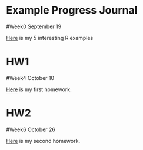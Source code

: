 # Example  Progress Journal
#Week0 September 19

[Here](example_homework_0.html) is my 5 interesting R examples


# HW1
#Week4 October 10

[Here](HW582_RMD.html) is my first homework.


# HW2
#Week6 October 26

[Here](HW2_RMD.html) is my second homework.






